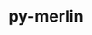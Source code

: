 ---
title: "py-merlin"
layout: cache
categories: [package, develop]
meta: {"versions": ["1.7.5"], "compilers": ["gcc@=7.5.0"], "oss": ["ubuntu18.04"], "platforms": ["linux"], "targets": ["x86_64", "x86_64_v3"], "stacks": ["radiuss", "root"], "num_specs": 67, "num_specs_by_stack": {"root": 67, "radiuss": 4}}
spec_details: [{"hash": "c54jhnb5r52y7ruhwn4cku32i7sd6vuh", "compiler": "gcc@=7.5.0", "versions": ["1.7.5"], "os": "ubuntu18.04", "platform": "linux", "target": "x86_64", "variants": [], "stacks": ["root"], "size": "-", "tarball": "https://binaries.spack.io/develop/build_cache/linux-ubuntu18.04-x86_64/gcc-7.5.0/py-merlin-1.7.5/linux-ubuntu18.04-x86_64-gcc-7.5.0-py-merlin-1.7.5-c54jhnb5r52y7ruhwn4cku32i7sd6vuh.spack"}, {"hash": "2pcx6a4dht23eyd3bvoswrrexcxfnygn", "compiler": "gcc@=7.5.0", "versions": ["1.7.5"], "os": "ubuntu18.04", "platform": "linux", "target": "x86_64", "variants": ["build_system=python_pip"], "stacks": ["root"], "size": "-", "tarball": "https://binaries.spack.io/develop/build_cache/linux-ubuntu18.04-x86_64/gcc-7.5.0/py-merlin-1.7.5/linux-ubuntu18.04-x86_64-gcc-7.5.0-py-merlin-1.7.5-2pcx6a4dht23eyd3bvoswrrexcxfnygn.spack"}, {"hash": "bpqmlautorw6w3ykerlpvo5vwgivmcel", "compiler": "gcc@=7.5.0", "versions": ["1.7.5"], "os": "ubuntu18.04", "platform": "linux", "target": "x86_64", "variants": [], "stacks": ["root"], "size": "-", "tarball": "https://binaries.spack.io/develop/build_cache/linux-ubuntu18.04-x86_64/gcc-7.5.0/py-merlin-1.7.5/linux-ubuntu18.04-x86_64-gcc-7.5.0-py-merlin-1.7.5-bpqmlautorw6w3ykerlpvo5vwgivmcel.spack"}, {"hash": "2dh3m7ya7kp2gvprfz7nhjgwlpmzactf", "compiler": "gcc@=7.5.0", "versions": ["1.7.5"], "os": "ubuntu18.04", "platform": "linux", "target": "x86_64", "variants": [], "stacks": ["root"], "size": "-", "tarball": "https://binaries.spack.io/develop/build_cache/linux-ubuntu18.04-x86_64/gcc-7.5.0/py-merlin-1.7.5/linux-ubuntu18.04-x86_64-gcc-7.5.0-py-merlin-1.7.5-2dh3m7ya7kp2gvprfz7nhjgwlpmzactf.spack"}, {"hash": "5jj6cyt3luwe5fqogi7rbixhmhljm4ic", "compiler": "gcc@=7.5.0", "versions": ["1.7.5"], "os": "ubuntu18.04", "platform": "linux", "target": "x86_64", "variants": [], "stacks": ["root"], "size": "-", "tarball": "https://binaries.spack.io/develop/build_cache/linux-ubuntu18.04-x86_64/gcc-7.5.0/py-merlin-1.7.5/linux-ubuntu18.04-x86_64-gcc-7.5.0-py-merlin-1.7.5-5jj6cyt3luwe5fqogi7rbixhmhljm4ic.spack"}, {"hash": "2hjnipwrokd7hbde2dx3sjj4xekc6plu", "compiler": "gcc@=7.5.0", "versions": ["1.7.5"], "os": "ubuntu18.04", "platform": "linux", "target": "x86_64", "variants": ["build_system=python_pip"], "stacks": ["root"], "size": "-", "tarball": "https://binaries.spack.io/develop/build_cache/linux-ubuntu18.04-x86_64/gcc-7.5.0/py-merlin-1.7.5/linux-ubuntu18.04-x86_64-gcc-7.5.0-py-merlin-1.7.5-2hjnipwrokd7hbde2dx3sjj4xekc6plu.spack"}, {"hash": "7emunv2w7paoc6velepxpwuomvy5kdzm", "compiler": "gcc@=7.5.0", "versions": ["1.7.5"], "os": "ubuntu18.04", "platform": "linux", "target": "x86_64", "variants": [], "stacks": ["root"], "size": "-", "tarball": "https://binaries.spack.io/develop/build_cache/linux-ubuntu18.04-x86_64/gcc-7.5.0/py-merlin-1.7.5/linux-ubuntu18.04-x86_64-gcc-7.5.0-py-merlin-1.7.5-7emunv2w7paoc6velepxpwuomvy5kdzm.spack"}, {"hash": "4qrgfmrtxqn3imauoy6p4p2djlaujcc5", "compiler": "gcc@=7.5.0", "versions": ["1.7.5"], "os": "ubuntu18.04", "platform": "linux", "target": "x86_64", "variants": [], "stacks": ["root"], "size": "-", "tarball": "https://binaries.spack.io/develop/build_cache/linux-ubuntu18.04-x86_64/gcc-7.5.0/py-merlin-1.7.5/linux-ubuntu18.04-x86_64-gcc-7.5.0-py-merlin-1.7.5-4qrgfmrtxqn3imauoy6p4p2djlaujcc5.spack"}, {"hash": "oszpctdoiblyxn34lyfdiwyegxp2gzq7", "compiler": "gcc@=7.5.0", "versions": ["1.7.5"], "os": "ubuntu18.04", "platform": "linux", "target": "x86_64", "variants": [], "stacks": ["root"], "size": "-", "tarball": "https://binaries.spack.io/develop/build_cache/linux-ubuntu18.04-x86_64/gcc-7.5.0/py-merlin-1.7.5/linux-ubuntu18.04-x86_64-gcc-7.5.0-py-merlin-1.7.5-oszpctdoiblyxn34lyfdiwyegxp2gzq7.spack"}, {"hash": "7yw7pwmbzxw5eq5gh6oo5xsi2ex3gyxa", "compiler": "gcc@=7.5.0", "versions": ["1.7.5"], "os": "ubuntu18.04", "platform": "linux", "target": "x86_64", "variants": [], "stacks": ["root"], "size": "-", "tarball": "https://binaries.spack.io/develop/build_cache/linux-ubuntu18.04-x86_64/gcc-7.5.0/py-merlin-1.7.5/linux-ubuntu18.04-x86_64-gcc-7.5.0-py-merlin-1.7.5-7yw7pwmbzxw5eq5gh6oo5xsi2ex3gyxa.spack"}, {"hash": "5g4l6elksu2ujtqh6dsqjdmaxdhtz7dw", "compiler": "gcc@=7.5.0", "versions": ["1.7.5"], "os": "ubuntu18.04", "platform": "linux", "target": "x86_64", "variants": [], "stacks": ["root"], "size": "-", "tarball": "https://binaries.spack.io/develop/build_cache/linux-ubuntu18.04-x86_64/gcc-7.5.0/py-merlin-1.7.5/linux-ubuntu18.04-x86_64-gcc-7.5.0-py-merlin-1.7.5-5g4l6elksu2ujtqh6dsqjdmaxdhtz7dw.spack"}, {"hash": "cbxc5fghxcde47nq443yny54eub3s737", "compiler": "gcc@=7.5.0", "versions": ["1.7.5"], "os": "ubuntu18.04", "platform": "linux", "target": "x86_64", "variants": [], "stacks": ["root"], "size": "-", "tarball": "https://binaries.spack.io/develop/build_cache/linux-ubuntu18.04-x86_64/gcc-7.5.0/py-merlin-1.7.5/linux-ubuntu18.04-x86_64-gcc-7.5.0-py-merlin-1.7.5-cbxc5fghxcde47nq443yny54eub3s737.spack"}, {"hash": "tzmmnc45jkedhpdmmcq7sr2eqv5npdiu", "compiler": "gcc@=7.5.0", "versions": ["1.7.5"], "os": "ubuntu18.04", "platform": "linux", "target": "x86_64", "variants": [], "stacks": ["root"], "size": "-", "tarball": "https://binaries.spack.io/develop/build_cache/linux-ubuntu18.04-x86_64/gcc-7.5.0/py-merlin-1.7.5/linux-ubuntu18.04-x86_64-gcc-7.5.0-py-merlin-1.7.5-tzmmnc45jkedhpdmmcq7sr2eqv5npdiu.spack"}, {"hash": "fysnhjuadkcwf43q5bho4hoj3x276uhc", "compiler": "gcc@=7.5.0", "versions": ["1.7.5"], "os": "ubuntu18.04", "platform": "linux", "target": "x86_64", "variants": [], "stacks": ["root"], "size": "-", "tarball": "https://binaries.spack.io/develop/build_cache/linux-ubuntu18.04-x86_64/gcc-7.5.0/py-merlin-1.7.5/linux-ubuntu18.04-x86_64-gcc-7.5.0-py-merlin-1.7.5-fysnhjuadkcwf43q5bho4hoj3x276uhc.spack"}, {"hash": "p4aucekjwe7uo5lpo7trf3guye2owmtb", "compiler": "gcc@=7.5.0", "versions": ["1.7.5"], "os": "ubuntu18.04", "platform": "linux", "target": "x86_64", "variants": [], "stacks": ["root"], "size": "-", "tarball": "https://binaries.spack.io/develop/build_cache/linux-ubuntu18.04-x86_64/gcc-7.5.0/py-merlin-1.7.5/linux-ubuntu18.04-x86_64-gcc-7.5.0-py-merlin-1.7.5-p4aucekjwe7uo5lpo7trf3guye2owmtb.spack"}, {"hash": "bwwsufi5smakgmf3dooxuclqwzgw3eaq", "compiler": "gcc@=7.5.0", "versions": ["1.7.5"], "os": "ubuntu18.04", "platform": "linux", "target": "x86_64", "variants": [], "stacks": ["root"], "size": "-", "tarball": "https://binaries.spack.io/develop/build_cache/linux-ubuntu18.04-x86_64/gcc-7.5.0/py-merlin-1.7.5/linux-ubuntu18.04-x86_64-gcc-7.5.0-py-merlin-1.7.5-bwwsufi5smakgmf3dooxuclqwzgw3eaq.spack"}, {"hash": "qtwl6t42izxhfeildowqhmpwr254l6pa", "compiler": "gcc@=7.5.0", "versions": ["1.7.5"], "os": "ubuntu18.04", "platform": "linux", "target": "x86_64", "variants": [], "stacks": ["root"], "size": "-", "tarball": "https://binaries.spack.io/develop/build_cache/linux-ubuntu18.04-x86_64/gcc-7.5.0/py-merlin-1.7.5/linux-ubuntu18.04-x86_64-gcc-7.5.0-py-merlin-1.7.5-qtwl6t42izxhfeildowqhmpwr254l6pa.spack"}, {"hash": "ep2q66wvbawlbcyktvujx5rerc3le7lw", "compiler": "gcc@=7.5.0", "versions": ["1.7.5"], "os": "ubuntu18.04", "platform": "linux", "target": "x86_64", "variants": [], "stacks": ["root"], "size": "-", "tarball": "https://binaries.spack.io/develop/build_cache/linux-ubuntu18.04-x86_64/gcc-7.5.0/py-merlin-1.7.5/linux-ubuntu18.04-x86_64-gcc-7.5.0-py-merlin-1.7.5-ep2q66wvbawlbcyktvujx5rerc3le7lw.spack"}, {"hash": "tlhl2mivusyrk6vcy3blypdrp6w7dbzw", "compiler": "gcc@=7.5.0", "versions": ["1.7.5"], "os": "ubuntu18.04", "platform": "linux", "target": "x86_64", "variants": [], "stacks": ["root"], "size": "-", "tarball": "https://binaries.spack.io/develop/build_cache/linux-ubuntu18.04-x86_64/gcc-7.5.0/py-merlin-1.7.5/linux-ubuntu18.04-x86_64-gcc-7.5.0-py-merlin-1.7.5-tlhl2mivusyrk6vcy3blypdrp6w7dbzw.spack"}, {"hash": "e37nbff2x6mo5wkfjp4ppkwduwzxlerl", "compiler": "gcc@=7.5.0", "versions": ["1.7.5"], "os": "ubuntu18.04", "platform": "linux", "target": "x86_64", "variants": [], "stacks": ["root"], "size": "-", "tarball": "https://binaries.spack.io/develop/build_cache/linux-ubuntu18.04-x86_64/gcc-7.5.0/py-merlin-1.7.5/linux-ubuntu18.04-x86_64-gcc-7.5.0-py-merlin-1.7.5-e37nbff2x6mo5wkfjp4ppkwduwzxlerl.spack"}, {"hash": "ycgxrjrhu4s4tli5u52e4lqdrct5t7qk", "compiler": "gcc@=7.5.0", "versions": ["1.7.5"], "os": "ubuntu18.04", "platform": "linux", "target": "x86_64", "variants": [], "stacks": ["root"], "size": "-", "tarball": "https://binaries.spack.io/develop/build_cache/linux-ubuntu18.04-x86_64/gcc-7.5.0/py-merlin-1.7.5/linux-ubuntu18.04-x86_64-gcc-7.5.0-py-merlin-1.7.5-ycgxrjrhu4s4tli5u52e4lqdrct5t7qk.spack"}, {"hash": "hosugolwksq6mzfphj6pcz4yq6pue7ot", "compiler": "gcc@=7.5.0", "versions": ["1.7.5"], "os": "ubuntu18.04", "platform": "linux", "target": "x86_64", "variants": [], "stacks": ["root"], "size": "-", "tarball": "https://binaries.spack.io/develop/build_cache/linux-ubuntu18.04-x86_64/gcc-7.5.0/py-merlin-1.7.5/linux-ubuntu18.04-x86_64-gcc-7.5.0-py-merlin-1.7.5-hosugolwksq6mzfphj6pcz4yq6pue7ot.spack"}, {"hash": "udoqannlowrr5cwnph4zwjyf6qjafc3p", "compiler": "gcc@=7.5.0", "versions": ["1.7.5"], "os": "ubuntu18.04", "platform": "linux", "target": "x86_64", "variants": [], "stacks": ["root"], "size": "-", "tarball": "https://binaries.spack.io/develop/build_cache/linux-ubuntu18.04-x86_64/gcc-7.5.0/py-merlin-1.7.5/linux-ubuntu18.04-x86_64-gcc-7.5.0-py-merlin-1.7.5-udoqannlowrr5cwnph4zwjyf6qjafc3p.spack"}, {"hash": "ah5cnck6qk5nv2nfqa3dlwau4bmuhec6", "compiler": "gcc@=7.5.0", "versions": ["1.7.5"], "os": "ubuntu18.04", "platform": "linux", "target": "x86_64", "variants": [], "stacks": ["root"], "size": "-", "tarball": "https://binaries.spack.io/develop/build_cache/linux-ubuntu18.04-x86_64/gcc-7.5.0/py-merlin-1.7.5/linux-ubuntu18.04-x86_64-gcc-7.5.0-py-merlin-1.7.5-ah5cnck6qk5nv2nfqa3dlwau4bmuhec6.spack"}, {"hash": "thyvlytiwju57w5lapmcgkwcprxq5oic", "compiler": "gcc@=7.5.0", "versions": ["1.7.5"], "os": "ubuntu18.04", "platform": "linux", "target": "x86_64", "variants": ["build_system=python_pip"], "stacks": ["root"], "size": "-", "tarball": "https://binaries.spack.io/develop/build_cache/linux-ubuntu18.04-x86_64/gcc-7.5.0/py-merlin-1.7.5/linux-ubuntu18.04-x86_64-gcc-7.5.0-py-merlin-1.7.5-thyvlytiwju57w5lapmcgkwcprxq5oic.spack"}, {"hash": "oitn4e53otmpqlh7b5kbz42kg37gfbjl", "compiler": "gcc@=7.5.0", "versions": ["1.7.5"], "os": "ubuntu18.04", "platform": "linux", "target": "x86_64", "variants": [], "stacks": ["root"], "size": "-", "tarball": "https://binaries.spack.io/develop/build_cache/linux-ubuntu18.04-x86_64/gcc-7.5.0/py-merlin-1.7.5/linux-ubuntu18.04-x86_64-gcc-7.5.0-py-merlin-1.7.5-oitn4e53otmpqlh7b5kbz42kg37gfbjl.spack"}, {"hash": "jd2jyz2ibnguistsf5ooldwzcuyt33ww", "compiler": "gcc@=7.5.0", "versions": ["1.7.5"], "os": "ubuntu18.04", "platform": "linux", "target": "x86_64", "variants": [], "stacks": ["root"], "size": "-", "tarball": "https://binaries.spack.io/develop/build_cache/linux-ubuntu18.04-x86_64/gcc-7.5.0/py-merlin-1.7.5/linux-ubuntu18.04-x86_64-gcc-7.5.0-py-merlin-1.7.5-jd2jyz2ibnguistsf5ooldwzcuyt33ww.spack"}, {"hash": "irs4v4hmgfcybxhhl6x3cqdufxtnx562", "compiler": "gcc@=7.5.0", "versions": ["1.7.5"], "os": "ubuntu18.04", "platform": "linux", "target": "x86_64", "variants": ["build_system=python_pip"], "stacks": ["root"], "size": "-", "tarball": "https://binaries.spack.io/develop/build_cache/linux-ubuntu18.04-x86_64/gcc-7.5.0/py-merlin-1.7.5/linux-ubuntu18.04-x86_64-gcc-7.5.0-py-merlin-1.7.5-irs4v4hmgfcybxhhl6x3cqdufxtnx562.spack"}, {"hash": "ux6kx2aguhotyfymu52bfsnmarfkc6xz", "compiler": "gcc@=7.5.0", "versions": ["1.7.5"], "os": "ubuntu18.04", "platform": "linux", "target": "x86_64", "variants": [], "stacks": ["root"], "size": "-", "tarball": "https://binaries.spack.io/develop/build_cache/linux-ubuntu18.04-x86_64/gcc-7.5.0/py-merlin-1.7.5/linux-ubuntu18.04-x86_64-gcc-7.5.0-py-merlin-1.7.5-ux6kx2aguhotyfymu52bfsnmarfkc6xz.spack"}, {"hash": "jiwc4m5jw3qmz4bh6fvv3mcf5ql4uvye", "compiler": "gcc@=7.5.0", "versions": ["1.7.5"], "os": "ubuntu18.04", "platform": "linux", "target": "x86_64", "variants": ["build_system=python_pip"], "stacks": ["root"], "size": "-", "tarball": "https://binaries.spack.io/develop/build_cache/linux-ubuntu18.04-x86_64/gcc-7.5.0/py-merlin-1.7.5/linux-ubuntu18.04-x86_64-gcc-7.5.0-py-merlin-1.7.5-jiwc4m5jw3qmz4bh6fvv3mcf5ql4uvye.spack"}, {"hash": "jnjjyoszafv4wbnwyyt62qjwgj6r7obn", "compiler": "gcc@=7.5.0", "versions": ["1.7.5"], "os": "ubuntu18.04", "platform": "linux", "target": "x86_64", "variants": [], "stacks": ["root"], "size": "-", "tarball": "https://binaries.spack.io/develop/build_cache/linux-ubuntu18.04-x86_64/gcc-7.5.0/py-merlin-1.7.5/linux-ubuntu18.04-x86_64-gcc-7.5.0-py-merlin-1.7.5-jnjjyoszafv4wbnwyyt62qjwgj6r7obn.spack"}, {"hash": "l2lhvj5clcmnz2qiq4dt5nv5sm2otab6", "compiler": "gcc@=7.5.0", "versions": ["1.7.5"], "os": "ubuntu18.04", "platform": "linux", "target": "x86_64", "variants": [], "stacks": ["root"], "size": "-", "tarball": "https://binaries.spack.io/develop/build_cache/linux-ubuntu18.04-x86_64/gcc-7.5.0/py-merlin-1.7.5/linux-ubuntu18.04-x86_64-gcc-7.5.0-py-merlin-1.7.5-l2lhvj5clcmnz2qiq4dt5nv5sm2otab6.spack"}, {"hash": "m7mu5k6i7e2aelz324w7g35h6kd3arfr", "compiler": "gcc@=7.5.0", "versions": ["1.7.5"], "os": "ubuntu18.04", "platform": "linux", "target": "x86_64", "variants": [], "stacks": ["root"], "size": "-", "tarball": "https://binaries.spack.io/develop/build_cache/linux-ubuntu18.04-x86_64/gcc-7.5.0/py-merlin-1.7.5/linux-ubuntu18.04-x86_64-gcc-7.5.0-py-merlin-1.7.5-m7mu5k6i7e2aelz324w7g35h6kd3arfr.spack"}, {"hash": "za4oisxszdd3l3izl4h3dvtmodfgkcao", "compiler": "gcc@=7.5.0", "versions": ["1.7.5"], "os": "ubuntu18.04", "platform": "linux", "target": "x86_64", "variants": [], "stacks": ["root"], "size": "-", "tarball": "https://binaries.spack.io/develop/build_cache/linux-ubuntu18.04-x86_64/gcc-7.5.0/py-merlin-1.7.5/linux-ubuntu18.04-x86_64-gcc-7.5.0-py-merlin-1.7.5-za4oisxszdd3l3izl4h3dvtmodfgkcao.spack"}, {"hash": "scvm7ozaep5qcojkznqy4joixe63b7l3", "compiler": "gcc@=7.5.0", "versions": ["1.7.5"], "os": "ubuntu18.04", "platform": "linux", "target": "x86_64", "variants": [], "stacks": ["root"], "size": "-", "tarball": "https://binaries.spack.io/develop/build_cache/linux-ubuntu18.04-x86_64/gcc-7.5.0/py-merlin-1.7.5/linux-ubuntu18.04-x86_64-gcc-7.5.0-py-merlin-1.7.5-scvm7ozaep5qcojkznqy4joixe63b7l3.spack"}, {"hash": "o23pv2rhp4giahjqnplxv6ngycwncoxl", "compiler": "gcc@=7.5.0", "versions": ["1.7.5"], "os": "ubuntu18.04", "platform": "linux", "target": "x86_64", "variants": ["build_system=python_pip"], "stacks": ["root"], "size": "-", "tarball": "https://binaries.spack.io/develop/build_cache/linux-ubuntu18.04-x86_64/gcc-7.5.0/py-merlin-1.7.5/linux-ubuntu18.04-x86_64-gcc-7.5.0-py-merlin-1.7.5-o23pv2rhp4giahjqnplxv6ngycwncoxl.spack"}, {"hash": "jfcav36r7cvkox44sw2vcqjtkwgy3o7v", "compiler": "gcc@=7.5.0", "versions": ["1.7.5"], "os": "ubuntu18.04", "platform": "linux", "target": "x86_64", "variants": ["build_system=python_pip"], "stacks": ["root"], "size": "-", "tarball": "https://binaries.spack.io/develop/build_cache/linux-ubuntu18.04-x86_64/gcc-7.5.0/py-merlin-1.7.5/linux-ubuntu18.04-x86_64-gcc-7.5.0-py-merlin-1.7.5-jfcav36r7cvkox44sw2vcqjtkwgy3o7v.spack"}, {"hash": "nx4dpikhu6oacjq7sqhaasuwnx5ju75i", "compiler": "gcc@=7.5.0", "versions": ["1.7.5"], "os": "ubuntu18.04", "platform": "linux", "target": "x86_64", "variants": [], "stacks": ["root"], "size": "-", "tarball": "https://binaries.spack.io/develop/build_cache/linux-ubuntu18.04-x86_64/gcc-7.5.0/py-merlin-1.7.5/linux-ubuntu18.04-x86_64-gcc-7.5.0-py-merlin-1.7.5-nx4dpikhu6oacjq7sqhaasuwnx5ju75i.spack"}, {"hash": "jej7tv3d5z4uwe23qmk6vtrevuovllvf", "compiler": "gcc@=7.5.0", "versions": ["1.7.5"], "os": "ubuntu18.04", "platform": "linux", "target": "x86_64", "variants": [], "stacks": ["root"], "size": "-", "tarball": "https://binaries.spack.io/develop/build_cache/linux-ubuntu18.04-x86_64/gcc-7.5.0/py-merlin-1.7.5/linux-ubuntu18.04-x86_64-gcc-7.5.0-py-merlin-1.7.5-jej7tv3d5z4uwe23qmk6vtrevuovllvf.spack"}, {"hash": "p7jhnyd6rlyvq2sfztvotqm7syybnooe", "compiler": "gcc@=7.5.0", "versions": ["1.7.5"], "os": "ubuntu18.04", "platform": "linux", "target": "x86_64", "variants": [], "stacks": ["root"], "size": "-", "tarball": "https://binaries.spack.io/develop/build_cache/linux-ubuntu18.04-x86_64/gcc-7.5.0/py-merlin-1.7.5/linux-ubuntu18.04-x86_64-gcc-7.5.0-py-merlin-1.7.5-p7jhnyd6rlyvq2sfztvotqm7syybnooe.spack"}, {"hash": "rk2cjvojqmpbp3gqssinegts2ee2rrzr", "compiler": "gcc@=7.5.0", "versions": ["1.7.5"], "os": "ubuntu18.04", "platform": "linux", "target": "x86_64", "variants": [], "stacks": ["root"], "size": "-", "tarball": "https://binaries.spack.io/develop/build_cache/linux-ubuntu18.04-x86_64/gcc-7.5.0/py-merlin-1.7.5/linux-ubuntu18.04-x86_64-gcc-7.5.0-py-merlin-1.7.5-rk2cjvojqmpbp3gqssinegts2ee2rrzr.spack"}, {"hash": "y6tbgognvo6i27pse73e6mx6qyqzijkk", "compiler": "gcc@=7.5.0", "versions": ["1.7.5"], "os": "ubuntu18.04", "platform": "linux", "target": "x86_64", "variants": [], "stacks": ["root"], "size": "-", "tarball": "https://binaries.spack.io/develop/build_cache/linux-ubuntu18.04-x86_64/gcc-7.5.0/py-merlin-1.7.5/linux-ubuntu18.04-x86_64-gcc-7.5.0-py-merlin-1.7.5-y6tbgognvo6i27pse73e6mx6qyqzijkk.spack"}, {"hash": "wttglcpiq4x6yaywjzfwha7xvmw4wymm", "compiler": "gcc@=7.5.0", "versions": ["1.7.5"], "os": "ubuntu18.04", "platform": "linux", "target": "x86_64", "variants": [], "stacks": ["root"], "size": "-", "tarball": "https://binaries.spack.io/develop/build_cache/linux-ubuntu18.04-x86_64/gcc-7.5.0/py-merlin-1.7.5/linux-ubuntu18.04-x86_64-gcc-7.5.0-py-merlin-1.7.5-wttglcpiq4x6yaywjzfwha7xvmw4wymm.spack"}, {"hash": "zcm5mu7hzdqgurwhzam7ap6lm6dnvlpk", "compiler": "gcc@=7.5.0", "versions": ["1.7.5"], "os": "ubuntu18.04", "platform": "linux", "target": "x86_64", "variants": [], "stacks": ["root"], "size": "-", "tarball": "https://binaries.spack.io/develop/build_cache/linux-ubuntu18.04-x86_64/gcc-7.5.0/py-merlin-1.7.5/linux-ubuntu18.04-x86_64-gcc-7.5.0-py-merlin-1.7.5-zcm5mu7hzdqgurwhzam7ap6lm6dnvlpk.spack"}, {"hash": "xrdlbqxocrhvl54u3cxoqoxrbj5kzmzq", "compiler": "gcc@=7.5.0", "versions": ["1.7.5"], "os": "ubuntu18.04", "platform": "linux", "target": "x86_64", "variants": [], "stacks": ["root"], "size": "-", "tarball": "https://binaries.spack.io/develop/build_cache/linux-ubuntu18.04-x86_64/gcc-7.5.0/py-merlin-1.7.5/linux-ubuntu18.04-x86_64-gcc-7.5.0-py-merlin-1.7.5-xrdlbqxocrhvl54u3cxoqoxrbj5kzmzq.spack"}, {"hash": "j3uaa7wmib54w72dpugb7e5z6z23iwuk", "compiler": "gcc@=7.5.0", "versions": ["1.7.5"], "os": "ubuntu18.04", "platform": "linux", "target": "x86_64_v3", "variants": ["build_system=python_pip"], "stacks": ["radiuss", "root"], "size": "-", "tarball": "https://binaries.spack.io/develop/build_cache/linux-ubuntu18.04-x86_64_v3/gcc-7.5.0/py-merlin-1.7.5/linux-ubuntu18.04-x86_64_v3-gcc-7.5.0-py-merlin-1.7.5-j3uaa7wmib54w72dpugb7e5z6z23iwuk.spack"}, {"hash": "oa2gvmao4e6t7frbha32d4trd2oftzgh", "compiler": "gcc@=7.5.0", "versions": ["1.7.5"], "os": "ubuntu18.04", "platform": "linux", "target": "x86_64_v3", "variants": ["build_system=python_pip"], "stacks": ["root"], "size": "-", "tarball": "https://binaries.spack.io/develop/build_cache/linux-ubuntu18.04-x86_64_v3/gcc-7.5.0/py-merlin-1.7.5/linux-ubuntu18.04-x86_64_v3-gcc-7.5.0-py-merlin-1.7.5-oa2gvmao4e6t7frbha32d4trd2oftzgh.spack"}, {"hash": "s73r6pukdtygh6s47jrk42azt7l5pflp", "compiler": "gcc@=7.5.0", "versions": ["1.7.5"], "os": "ubuntu18.04", "platform": "linux", "target": "x86_64_v3", "variants": ["build_system=python_pip"], "stacks": ["root"], "size": "-", "tarball": "https://binaries.spack.io/develop/build_cache/linux-ubuntu18.04-x86_64_v3/gcc-7.5.0/py-merlin-1.7.5/linux-ubuntu18.04-x86_64_v3-gcc-7.5.0-py-merlin-1.7.5-s73r6pukdtygh6s47jrk42azt7l5pflp.spack"}, {"hash": "ud6clxajz4cnzfdaye7l37cyqn26nkdx", "compiler": "gcc@=7.5.0", "versions": ["1.7.5"], "os": "ubuntu18.04", "platform": "linux", "target": "x86_64_v3", "variants": ["build_system=python_pip"], "stacks": ["root"], "size": "-", "tarball": "https://binaries.spack.io/develop/build_cache/linux-ubuntu18.04-x86_64_v3/gcc-7.5.0/py-merlin-1.7.5/linux-ubuntu18.04-x86_64_v3-gcc-7.5.0-py-merlin-1.7.5-ud6clxajz4cnzfdaye7l37cyqn26nkdx.spack"}, {"hash": "q3lzefqtgj6uqvsutan3tqsstruo5gza", "compiler": "gcc@=7.5.0", "versions": ["1.7.5"], "os": "ubuntu18.04", "platform": "linux", "target": "x86_64_v3", "variants": ["build_system=python_pip"], "stacks": ["root"], "size": "-", "tarball": "https://binaries.spack.io/develop/build_cache/linux-ubuntu18.04-x86_64_v3/gcc-7.5.0/py-merlin-1.7.5/linux-ubuntu18.04-x86_64_v3-gcc-7.5.0-py-merlin-1.7.5-q3lzefqtgj6uqvsutan3tqsstruo5gza.spack"}, {"hash": "ovmwpj7mvx7yvkdspdyahh33w2dahckg", "compiler": "gcc@=7.5.0", "versions": ["1.7.5"], "os": "ubuntu18.04", "platform": "linux", "target": "x86_64_v3", "variants": ["build_system=python_pip"], "stacks": ["root"], "size": "-", "tarball": "https://binaries.spack.io/develop/build_cache/linux-ubuntu18.04-x86_64_v3/gcc-7.5.0/py-merlin-1.7.5/linux-ubuntu18.04-x86_64_v3-gcc-7.5.0-py-merlin-1.7.5-ovmwpj7mvx7yvkdspdyahh33w2dahckg.spack"}, {"hash": "a3rvlumh5pp3fbaijuclgcahiyu3sum6", "compiler": "gcc@=7.5.0", "versions": ["1.7.5"], "os": "ubuntu18.04", "platform": "linux", "target": "x86_64_v3", "variants": ["build_system=python_pip"], "stacks": ["root"], "size": "-", "tarball": "https://binaries.spack.io/develop/build_cache/linux-ubuntu18.04-x86_64_v3/gcc-7.5.0/py-merlin-1.7.5/linux-ubuntu18.04-x86_64_v3-gcc-7.5.0-py-merlin-1.7.5-a3rvlumh5pp3fbaijuclgcahiyu3sum6.spack"}, {"hash": "k6buc53ziu66jmsmtxkxylzax4dxz5tq", "compiler": "gcc@=7.5.0", "versions": ["1.7.5"], "os": "ubuntu18.04", "platform": "linux", "target": "x86_64_v3", "variants": ["build_system=python_pip"], "stacks": ["root"], "size": "-", "tarball": "https://binaries.spack.io/develop/build_cache/linux-ubuntu18.04-x86_64_v3/gcc-7.5.0/py-merlin-1.7.5/linux-ubuntu18.04-x86_64_v3-gcc-7.5.0-py-merlin-1.7.5-k6buc53ziu66jmsmtxkxylzax4dxz5tq.spack"}, {"hash": "mahgsk5mavpnvqjnjvddxs43ffrtdoou", "compiler": "gcc@=7.5.0", "versions": ["1.7.5"], "os": "ubuntu18.04", "platform": "linux", "target": "x86_64_v3", "variants": ["build_system=python_pip"], "stacks": ["root"], "size": "-", "tarball": "https://binaries.spack.io/develop/build_cache/linux-ubuntu18.04-x86_64_v3/gcc-7.5.0/py-merlin-1.7.5/linux-ubuntu18.04-x86_64_v3-gcc-7.5.0-py-merlin-1.7.5-mahgsk5mavpnvqjnjvddxs43ffrtdoou.spack"}, {"hash": "g64a6fwmqfju7i3lpg6by4a2ljhkjfgy", "compiler": "gcc@=7.5.0", "versions": ["1.7.5"], "os": "ubuntu18.04", "platform": "linux", "target": "x86_64_v3", "variants": ["build_system=python_pip"], "stacks": ["root"], "size": "-", "tarball": "https://binaries.spack.io/develop/build_cache/linux-ubuntu18.04-x86_64_v3/gcc-7.5.0/py-merlin-1.7.5/linux-ubuntu18.04-x86_64_v3-gcc-7.5.0-py-merlin-1.7.5-g64a6fwmqfju7i3lpg6by4a2ljhkjfgy.spack"}, {"hash": "5d54v2o6qdmgihfwewjpun3hebtsmh7z", "compiler": "gcc@=7.5.0", "versions": ["1.7.5"], "os": "ubuntu18.04", "platform": "linux", "target": "x86_64_v3", "variants": ["build_system=python_pip"], "stacks": ["root"], "size": "-", "tarball": "https://binaries.spack.io/develop/build_cache/linux-ubuntu18.04-x86_64_v3/gcc-7.5.0/py-merlin-1.7.5/linux-ubuntu18.04-x86_64_v3-gcc-7.5.0-py-merlin-1.7.5-5d54v2o6qdmgihfwewjpun3hebtsmh7z.spack"}, {"hash": "v5rghdhxrgnautk2eu4wvuczmfoj4xsk", "compiler": "gcc@=7.5.0", "versions": ["1.7.5"], "os": "ubuntu18.04", "platform": "linux", "target": "x86_64_v3", "variants": ["build_system=python_pip"], "stacks": ["root"], "size": "-", "tarball": "https://binaries.spack.io/develop/build_cache/linux-ubuntu18.04-x86_64_v3/gcc-7.5.0/py-merlin-1.7.5/linux-ubuntu18.04-x86_64_v3-gcc-7.5.0-py-merlin-1.7.5-v5rghdhxrgnautk2eu4wvuczmfoj4xsk.spack"}, {"hash": "hg7aw7ti23a4oxbffbblp37r2rxbiu3i", "compiler": "gcc@=7.5.0", "versions": ["1.7.5"], "os": "ubuntu18.04", "platform": "linux", "target": "x86_64_v3", "variants": ["build_system=python_pip"], "stacks": ["root"], "size": "-", "tarball": "https://binaries.spack.io/develop/build_cache/linux-ubuntu18.04-x86_64_v3/gcc-7.5.0/py-merlin-1.7.5/linux-ubuntu18.04-x86_64_v3-gcc-7.5.0-py-merlin-1.7.5-hg7aw7ti23a4oxbffbblp37r2rxbiu3i.spack"}, {"hash": "tynh6x2nsf2o7u6l63ffaajywyqfjdzh", "compiler": "gcc@=7.5.0", "versions": ["1.7.5"], "os": "ubuntu18.04", "platform": "linux", "target": "x86_64_v3", "variants": ["build_system=python_pip"], "stacks": ["root"], "size": "-", "tarball": "https://binaries.spack.io/develop/build_cache/linux-ubuntu18.04-x86_64_v3/gcc-7.5.0/py-merlin-1.7.5/linux-ubuntu18.04-x86_64_v3-gcc-7.5.0-py-merlin-1.7.5-tynh6x2nsf2o7u6l63ffaajywyqfjdzh.spack"}, {"hash": "2ovhpuh7zy6up2y5mg3nvvrdod2lriyk", "compiler": "gcc@=7.5.0", "versions": ["1.7.5"], "os": "ubuntu18.04", "platform": "linux", "target": "x86_64_v3", "variants": ["build_system=python_pip"], "stacks": ["radiuss", "root"], "size": "-", "tarball": "https://binaries.spack.io/develop/build_cache/linux-ubuntu18.04-x86_64_v3/gcc-7.5.0/py-merlin-1.7.5/linux-ubuntu18.04-x86_64_v3-gcc-7.5.0-py-merlin-1.7.5-2ovhpuh7zy6up2y5mg3nvvrdod2lriyk.spack"}, {"hash": "lx7e3fy3pziyybayuxc6h6pvklqzmgfw", "compiler": "gcc@=7.5.0", "versions": ["1.7.5"], "os": "ubuntu18.04", "platform": "linux", "target": "x86_64_v3", "variants": ["build_system=python_pip"], "stacks": ["radiuss", "root"], "size": "-", "tarball": "https://binaries.spack.io/develop/build_cache/linux-ubuntu18.04-x86_64_v3/gcc-7.5.0/py-merlin-1.7.5/linux-ubuntu18.04-x86_64_v3-gcc-7.5.0-py-merlin-1.7.5-lx7e3fy3pziyybayuxc6h6pvklqzmgfw.spack"}, {"hash": "5c4y2m2qcoxuen5wzyeryl7wspgh7met", "compiler": "gcc@=7.5.0", "versions": ["1.7.5"], "os": "ubuntu18.04", "platform": "linux", "target": "x86_64_v3", "variants": ["build_system=python_pip"], "stacks": ["root"], "size": "-", "tarball": "https://binaries.spack.io/develop/build_cache/linux-ubuntu18.04-x86_64_v3/gcc-7.5.0/py-merlin-1.7.5/linux-ubuntu18.04-x86_64_v3-gcc-7.5.0-py-merlin-1.7.5-5c4y2m2qcoxuen5wzyeryl7wspgh7met.spack"}, {"hash": "phbfxf56bmofvb2egb6g2sgw4f5f3bot", "compiler": "gcc@=7.5.0", "versions": ["1.7.5"], "os": "ubuntu18.04", "platform": "linux", "target": "x86_64_v3", "variants": ["build_system=python_pip"], "stacks": ["root"], "size": "-", "tarball": "https://binaries.spack.io/develop/build_cache/linux-ubuntu18.04-x86_64_v3/gcc-7.5.0/py-merlin-1.7.5/linux-ubuntu18.04-x86_64_v3-gcc-7.5.0-py-merlin-1.7.5-phbfxf56bmofvb2egb6g2sgw4f5f3bot.spack"}, {"hash": "fwawo67tany7lqj3so4yotwk2fveww2i", "compiler": "gcc@=7.5.0", "versions": ["1.7.5"], "os": "ubuntu18.04", "platform": "linux", "target": "x86_64_v3", "variants": ["build_system=python_pip"], "stacks": ["radiuss", "root"], "size": "-", "tarball": "https://binaries.spack.io/develop/build_cache/linux-ubuntu18.04-x86_64_v3/gcc-7.5.0/py-merlin-1.7.5/linux-ubuntu18.04-x86_64_v3-gcc-7.5.0-py-merlin-1.7.5-fwawo67tany7lqj3so4yotwk2fveww2i.spack"}, {"hash": "wyaflqd2kgxgpurivh6gfksthf6l4sh5", "compiler": "gcc@=7.5.0", "versions": ["1.7.5"], "os": "ubuntu18.04", "platform": "linux", "target": "x86_64_v3", "variants": ["build_system=python_pip"], "stacks": ["root"], "size": "-", "tarball": "https://binaries.spack.io/develop/build_cache/linux-ubuntu18.04-x86_64_v3/gcc-7.5.0/py-merlin-1.7.5/linux-ubuntu18.04-x86_64_v3-gcc-7.5.0-py-merlin-1.7.5-wyaflqd2kgxgpurivh6gfksthf6l4sh5.spack"}, {"hash": "z5glvkdipesq4gnvro73edsomiaigmtp", "compiler": "gcc@=7.5.0", "versions": ["1.7.5"], "os": "ubuntu18.04", "platform": "linux", "target": "x86_64_v3", "variants": ["build_system=python_pip"], "stacks": ["root"], "size": "-", "tarball": "https://binaries.spack.io/develop/build_cache/linux-ubuntu18.04-x86_64_v3/gcc-7.5.0/py-merlin-1.7.5/linux-ubuntu18.04-x86_64_v3-gcc-7.5.0-py-merlin-1.7.5-z5glvkdipesq4gnvro73edsomiaigmtp.spack"}, {"hash": "kzgcpr3sxdgrqwfucb2qkzqxm4ezrmjf", "compiler": "gcc@=7.5.0", "versions": ["1.7.5"], "os": "ubuntu18.04", "platform": "linux", "target": "x86_64_v3", "variants": ["build_system=python_pip"], "stacks": ["root"], "size": "-", "tarball": "https://binaries.spack.io/develop/build_cache/linux-ubuntu18.04-x86_64_v3/gcc-7.5.0/py-merlin-1.7.5/linux-ubuntu18.04-x86_64_v3-gcc-7.5.0-py-merlin-1.7.5-kzgcpr3sxdgrqwfucb2qkzqxm4ezrmjf.spack"}]
---